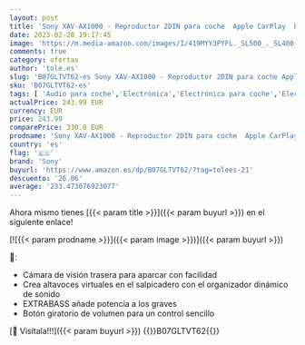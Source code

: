 ```yaml
---
layout: post
title: 'Sony XAV-AX1000 - Reproductor 2DIN para coche  Apple CarPlay  bluetooth y NFC  pantalla táctil de 6 2"  control por voz  EXTRA BASS  Siri Eyes Free y potencia de 55W x 4  sonido DSO   negro'
date: 2023-02-28 19:17:45
image: 'https://m.media-amazon.com/images/I/419MYY3PYFL._SL500_._SL400_.jpg'
comments: true
category: ofertas
author: 'tole.es'
slug: 'B07GLTVT62-es Sony XAV-AX1000 - Reproductor 2DIN para coche Apple...'
sku: 'B07GLTVT62-es'
tags: [ 'Audio para coche','Electrónica','Electrónica para coche','Electrónica para vehículos','Radios para coche','apple','sony','🇪🇸', ]
actualPrice: 243.99 EUR
currency: EUR
price: 243.99
comparePrice: 330.0 EUR
prodname: 'Sony XAV-AX1000 - Reproductor 2DIN para coche  Apple CarPlay  bluetooth y NFC  pantalla táctil de 6 2"  control por voz  EXTRA BASS  Siri Eyes Free y potencia de 55W x 4  sonido DSO   negro'
country: 'es'
flag: '🇪🇸'
brand: 'Sony'
buyurl: 'https://www.amazon.es/dp/B07GLTVT62/?tag=tolees-21'
descuento: '26.06'
average: '233.473076923077'
---
```


Ahora mismo tienes [{{< param title >}}]({{< param buyurl >}}) en el siguiente enlace!

[![{{< param prodname >}}]({{< param image >}})]({{< param buyurl >}})

🔎:

- Cámara de visión trasera para aparcar con facilidad
- Crea altavoces virtuales en el salpicadero con el organizador dinámico de sonido
- EXTRABASS añade potencia a los graves
- Botón giratorio de volumen para un control sencillo

[🛒 Visítala!!!]({{< param buyurl >}})
{{<world>}}B07GLTVT62{{</world>}}
